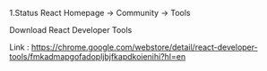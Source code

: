 1.Status
React Homepage -> Community -> Tools 

Download React Developer Tools 

Link : https://chrome.google.com/webstore/detail/react-developer-tools/fmkadmapgofadopljbjfkapdkoienihi?hl=en
